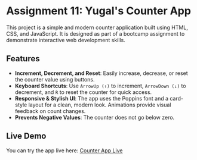# Assignment 11: Yugal's Counter App

This project is a simple and modern counter application built using HTML, CSS, and JavaScript. It is designed as part of a bootcamp assignment to demonstrate interactive web development skills.

## Features
- **Increment, Decrement, and Reset**: Easily increase, decrease, or reset the counter value using buttons.
- **Keyboard Shortcuts**: Use `ArrowUp (↑)` to increment, `ArrowDown (↓)` to decrement, and `R` to reset the counter for quick access.
- **Responsive & Stylish UI**: The app uses the Poppins font and a card-style layout for a clean, modern look. Animations provide visual feedback on count changes.
- **Prevents Negative Values**: The counter does not go below zero.

## Live Demo
You can try the app live here: [Counter App Live](https://assign11-mu.vercel.app/)

